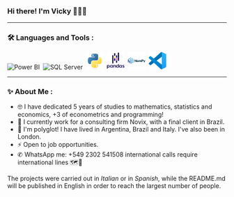 ### Hi there! I'm Vicky 👋👩‍💻 

---

### :hammer_and_wrench: Languages and Tools :
<div>
  <img src="https://github.com/microsoft/PowerBI-Icons/raw/main/SVG/Power-BI.svg" title="MS Power BI" alt="Power BI" width="40" height="40"/>&nbsp;  
  <img src="https://www.svgrepo.com/show/303229/microsoft-sql-server-logo.svg" title="MS SQL Server" alt="SQL Server" width="40" height="40"/>&nbsp;
  <img src="https://github.com/devicons/devicon/blob/master/icons/python/python-original.svg" title="Python" alt="Python" width="40" height="40"/>&nbsp;
  <img src="https://github.com/devicons/devicon/blob/master/icons/pandas/pandas-original-wordmark.svg" title="Pandas" alt="Pandas" width="40" height="40"/>&nbsp;
  <img src="https://github.com/devicons/devicon/blob/master/icons/numpy/numpy-original-wordmark.svg" title="NumPy" alt="NumPy" width="40" height="40"/>&nbsp;
  <img src="https://github.com/devicons/devicon/blob/master/icons/vscode/vscode-original.svg" title="VSCode"  alt="VSCode" width="40" height="40"/>
</div>

---

### ✨ About Me :
- 🤓 I have dedicated 5 years of studies to mathematics, statistics and economics, +3 of econometrics and programming!
- 🥑 I currently work for a consulting firm Novix, with a final client in Brazil.
- 📍 I'm polyglot! I have lived in Argentina, Brazil and Italy. I've also been in London.
- ⚡ Open to job opportunities.
-  ✆ WhatsApp me: +549 2302 541508 international calls require international lines 🗺🤗

The projects were carried out in *Italian* or in *Spanish*, while the README.md will be published in English in order to reach the largest number of people.

<!--

- 🏋️‍♂️ In my free time, I love doing powerlifting, stretching and meditation.

  <img src="https://github.com/devicons/devicon/blob/master/icons/rstudio/rstudio-original.svg" title="RStudio" alt="RStudio" width="40" height="40"/>

```py
while job_status  ==  False:
	try:
		get_job  = True 
		work_at  = Europe or  work_at  = USA
		live_at  = LAC  
		break
except:
get_job  = True 
		work_at  = Europe or  work_at  = USA
live_at = Europe
	else :  
		work_at  = ‘wherever’
		live_at  = ‘wherever’
	finaly: 
print(“regardless of what happens, I know I’ll make it happen!”)
```

-->

